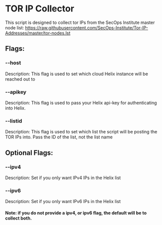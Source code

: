 # TOR IP Collector

This script is designed to collect tor IPs from the SecOps Institute master node list: https://raw.githubusercontent.com/SecOps-Institute/Tor-IP-Addresses/master/tor-nodes.lst


## Flags:
### --host
  Description: This flag is used to set which cloud Helix instance will be reached out to
  
### --apikey
  Description: This flag is used to pass your Helix api-key for authenticating into Helix.
  
### --listid
  Description: This flag is used to set which list the script will be posting the TOR IPs into. Pass the ID of the list, not the list name
  
## Optional Flags:
### --ipv4
  Description: Set if you only want IPv4 IPs in the Helix list
  
### --ipv6
  Description: Set if you only want IPv6 IPs in the Helix list

#### Note: if you do not provide a ipv4, or ipv6 flag, the default will be to collect both. 
